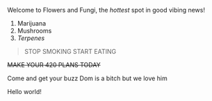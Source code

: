 <title>Flower and Fungi</title>
<p>Welcome to Flowers and Fungi, the <i>hottest</i> spot in good vibing news!
    <ol><li>Marijuana</li><li>Mushrooms</li><li><i>Terpenes</i></li></ol>
<blockquote>STOP SMOKING START EATING</blockquote>
<strike>MAKE YOUR 420 PLANS TODAY</strike>
<P>Come and get your buzz
Dom is a bitch but we love him


Hello world!</P>